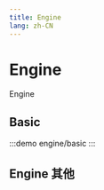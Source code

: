 ```yaml
--- 
title: Engine
lang: zh-CN
---
```


# Engine

Engine


## Basic

:::demo 
engine/basic
:::

## Engine 其他
